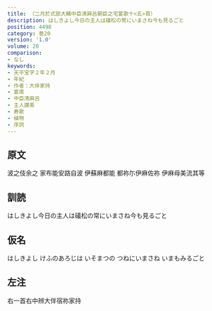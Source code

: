 ```yaml
---
title: （二月於式部大輔中臣清麻呂朝臣之宅宴歌十<五>首）
description: はしきよし今日の主人は礒松の常にいまさね今も見るごと
position: 4498
category: 巻20
version: '1.0'
volume: 20
comparison:
- なし
keywords:
- 天平宝字２年２月
- 年紀
- 作者：大伴家持
- 宴席
- 中臣清麻呂
- 主人讃美
- 寿歌
- 植物
- 序詞
---
```


## 原文

波之伎余之 家布能安路自波 伊蘇麻都能 都祢尓伊麻佐祢 伊麻母美流其等

## 訓読

はしきよし今日の主人は礒松の常にいまさね今も見るごと

## 仮名

はしきよし けふのあろじは いそまつの つねにいまさね いまもみるごと

## 左注

右一首右中辨大伴宿祢家持
